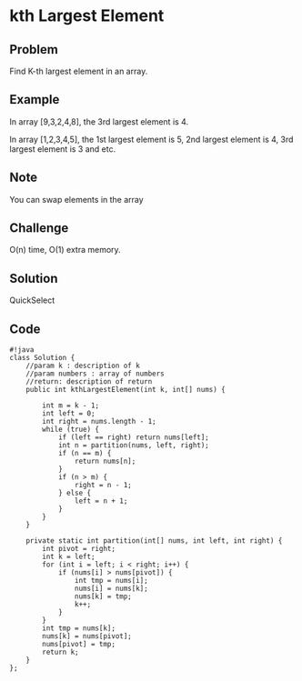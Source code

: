kth Largest Element
===


Problem
-------

Find K-th largest element in an array.

Example
-------

In array [9,3,2,4,8], the 3rd largest element is 4.

In array [1,2,3,4,5], the 1st largest element is 5, 2nd largest element is 4, 3rd largest element is 3 and etc.

Note
----

You can swap elements in the array

Challenge
---------

O(n) time, O(1) extra memory.

Solution
--------

QuickSelect

Code
----

    #!java
    class Solution {
        //param k : description of k
        //param numbers : array of numbers
        //return: description of return
        public int kthLargestElement(int k, int[] nums) {
            
            int m = k - 1;
            int left = 0;
            int right = nums.length - 1;
            while (true) {
                if (left == right) return nums[left];
                int n = partition(nums, left, right);
                if (n == m) {
                    return nums[n];
                }
                if (n > m) {
                    right = n - 1;
                } else {
                    left = n + 1;
                }
            }
        }
    
        private static int partition(int[] nums, int left, int right) {
            int pivot = right;
            int k = left;
            for (int i = left; i < right; i++) {
                if (nums[i] > nums[pivot]) {
                    int tmp = nums[i];
                    nums[i] = nums[k];
                    nums[k] = tmp;
                    k++;
                }
            }
            int tmp = nums[k];
            nums[k] = nums[pivot];
            nums[pivot] = tmp;
            return k;
        }  
    };